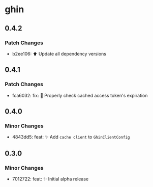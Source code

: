 # ghin

## 0.4.2

### Patch Changes

- b2ee106: ⬆️ Update all dependency versions

## 0.4.1

### Patch Changes

- fca6032: fix: 🐛 Properly check cached access token's expiration

## 0.4.0

### Minor Changes

- 4843dd5: feat: ✨ Add `cache client` to `GhinClientConfig`

## 0.3.0

### Minor Changes

- 7012722: feat: ✨ Initial alpha release
